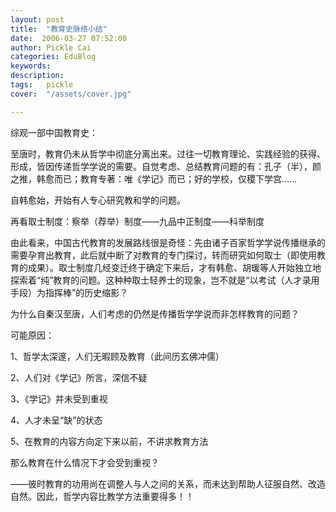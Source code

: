 ```yaml
---
layout: post  
title:  "教育史脉络小结"
date:  2006-03-27 07:52:00
author: Pickle Cai  
categories: EduBlog  
keywords: 
description:   
tags:	pickle   
cover:  "/assets/cover.jpg"  

---
```


综观一部中国教育史：



至唐时，教育仍未从哲学中彻底分离出来。过往一切教育理论、实践经验的获得、形成，皆因传递哲学学说的需要。自觉考虑、总结教育问题的有：孔子（半），颜之推，韩愈而已；教育专著：唯《学记》而已；好的学校，仅稷下学宫……



自韩愈始，开始有人专心研究教和学的问题。



再看取士制度：察举（荐举）制度——九品中正制度——科举制度



由此看来，中国古代教育的发展路线很是奇怪：先由诸子百家哲学学说传播继承的需要孕育出教育，此后就中断了对教育的专门探讨，转而研究如何取士（即使用教育的成果）。取士制度几经变迁终于确定下来后，才有韩愈、胡瑗等人开始独立地探索着“纯”教育的问题。这种种取士轻养士的现象，岂不就是“以考试（人才录用手段）为指挥棒”的历史缩影？



为什么自秦汉至唐，人们考虑的仍然是传播哲学学说而非怎样教育的问题？



可能原因：



1、哲学太深邃，人们无暇顾及教育（此间历玄佛冲儒）



2、人们对《学记》所言，深信不疑



3、《学记》并未受到重视



4、人才未呈“缺”的状态



5、在教育的内容方向定下来以前，不讲求教育方法



那么教育在什么情况下才会受到重视？



——彼时教育的功用尚在调整人与人之间的关系，而未达到帮助人征服自然、改造自然。因此，哲学内容比教学方法重要得多！！



		    
